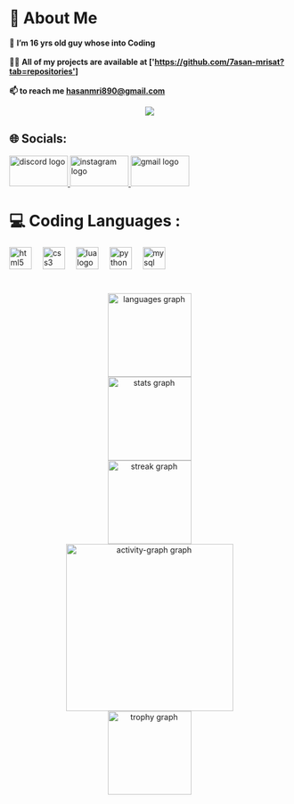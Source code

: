 # 💫 About Me
🌱 **I’m 16 yrs old guy whose into Coding**<br><br>👨‍💻 **All of my projects are available at ['https://github.com/7asan-mrisat?tab=repositories']<br><br>📫 to reach me hasanmri890@gmail.com**

<div align="center">
  <img src="https://visitor-badge.laobi.icu/badge?page_id=7asan-mrisat.7asan-mrisat&left_color=dimgrey&right_color=rebeccapurple"  />
</div>

###
## 🌐 Socials:
<div align="left">
  <a href="https://discord.com/users/512950897878237185" target="_blank">
    <img src="https://raw.githubusercontent.com/maurodesouza/profile-readme-generator/master/src/assets/icons/social/discord/default.svg" width="105" height="55" alt="discord logo"  />
  </a>
  <a href="https://www.instagram.com/hasan.mrisat/" target="_blank">
    <img src="https://raw.githubusercontent.com/maurodesouza/profile-readme-generator/master/src/assets/icons/social/instagram/default.svg" width="105" height="55" alt="instagram logo"  />
  </a>
  <a href="hasanmri890@gmail.com" target="_blank">
    <img src="https://raw.githubusercontent.com/maurodesouza/profile-readme-generator/master/src/assets/icons/social/gmail/default.svg" width="105" height="55" alt="gmail logo"  />
  </a>
</div>

###

# 💻 Coding Languages :
<div align="left">
  <img src="https://cdn.jsdelivr.net/gh/devicons/devicon/icons/html5/html5-original.svg" height="40" alt="html5 logo"  />
  <img width="12" />
  <img src="https://cdn.jsdelivr.net/gh/devicons/devicon/icons/css3/css3-original.svg" height="40" alt="css3 logo"  />
  <img width="12" />
  <img src="https://cdn.jsdelivr.net/gh/devicons/devicon/icons/lua/lua-original.svg" height="40" alt="lua logo"  />
  <img width="12" />
  <img src="https://cdn.jsdelivr.net/gh/devicons/devicon/icons/python/python-original.svg" height="40" alt="python logo"  />
  <img width="12" />
  <img src="https://cdn.jsdelivr.net/gh/devicons/devicon/icons/mysql/mysql-original.svg" height="40" alt="mysql logo"  />
</div>

###
<br clear="both">

<div align="center">
  <img src="https://github-readme-stats.vercel.app/api/top-langs?username=7asan-mrisat&locale=en&hide_title=false&layout=compact&card_width=320&langs_count=5&theme=midnight-purple&hide_border=false&order=2" height="150" alt="languages graph" /> <br>
  <img src="https://github-readme-stats.vercel.app/api?username=7asan-mrisat&hide_title=false&hide_rank=false&show_icons=true&include_all_commits=true&count_private=true&disable_animations=false&theme=midnight-purple&locale=en&hide_border=false&order=1" height="150" alt="stats graph" /> <br>
  <img src="https://streak-stats.demolab.com?user=7asan-mrisat&locale=en&mode=daily&theme=midnight-purple&hide_border=false&border_radius=5&order=3" height="150" alt="streak graph" /> <br>
  <img src="https://github-readme-activity-graph.vercel.app/graph?username=7asan-mrisat&radius=16&theme=modern-lilac&area=true&order=5&custom_title=Activity" height="300" alt="activity-graph graph" /> <br>
  <img src="https://github-profile-trophy.vercel.app?username=7asan-mrisat&theme=dracula&column=-1&row=1&margin-w=8&margin-h=8&no-bg=false&no-frame=false&order=4" height="150" alt="trophy graph"  />
</div>

###
